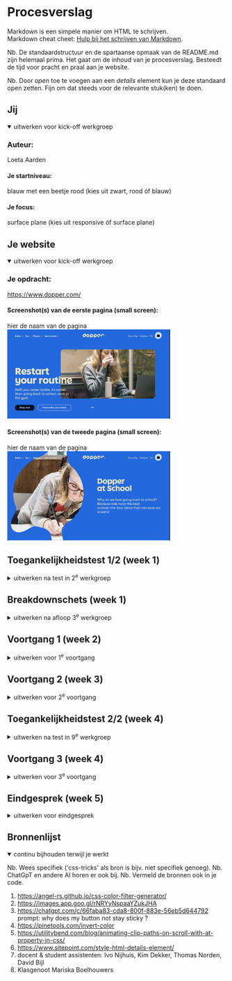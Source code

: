 # Procesverslag
Markdown is een simpele manier om HTML te schrijven.  
Markdown cheat cheet: [Hulp bij het schrijven van Markdown](https://github.com/adam-p/markdown-here/wiki/Markdown-Cheatsheet).

Nb. De standaardstructuur en de spartaanse opmaak van de README.md zijn helemaal prima. Het gaat om de inhoud van je procesverslag. Besteedt de tijd voor pracht en praal aan je website.

Nb. Door *open* toe te voegen aan een *details* element kun je deze standaard open zetten. Fijn om dat steeds voor de relevante stuk(ken) te doen.
 




## Jij

<details open>
  <summary>uitwerken voor kick-off werkgroep</summary>

  ### Auteur:
  Loeta Aarden 

  #### Je startniveau:
  blauw met een beetje rood (kies uit zwart, rood óf blauw)

  #### Je focus:
  surface plane (kies uit responsive óf surface plane)
 
</details>





## Je website

<details open>
  <summary>uitwerken voor kick-off werkgroep</summary>

  ### Je opdracht:
  https://www.dopper.com/

  #### Screenshot(s) van de eerste pagina (small screen): 
  hier de naam van de pagina  
  <img src="readme-images/reference1.png" width="375px" alt="Dit is de home pagina van de site, hier wordt aaangegeven wat het is en wat het kan doen">

  #### Screenshot(s) van de tweede pagina (small screen):
  hier de naam van de pagina  
  <img src="readme-images/reference2.png" width="375px" alt="op deze pagina wil het bedrijf laten weten dat ze ook duurzaamheid op scholen wil verwerken.">
 
</details>



## Toegankelijkheidstest 1/2 (week 1)

<details>
  <summary>uitwerken na test in 2<sup>e</sup> werkgroep</summary>

  ### Bevindingen
  Lijst met je bevindingen die in de test naar voren kwamen:
  Mijn website:
  - de navigatie spreekt de voiceover uit als "bottle, image, tap, image, ect...." dus elke keer blijft hij de "image" herhalen aangezien de kleine dropdown hebben ze als image neergezet waardoor dat wordt uitgesproken.
  - ook komen er dingen omhoog die niet te zien zijnn om de pagina maar wel allemaal gezegd worden omdat ze in het menu zitten als je erop klikt. Hierdoor wordt het wel heel vaag en is het niet te volgen.

a11y test: 

content: <img src="readme-images/a11y_image1.png">
De dopper website maakt wel gebruik van duidelijk leesbare tekst. Ook zijn de buttons ect duidelijk omdat ze vaak zeggen "read our (en dan waarover je meer kan lezen)" waardoor je wel duidelijk weet waar je meer over gaat lezen/waar je naar toe gaat. En de tekst is ook fijn leesbaar gepositioneerd.

global code: <img src="readme-images/a11y_image2.png">
De html code van de heeft 377 errors. Ook zit er css en javascript in de html.

keyboard: <img src="readme-images/a11y_image3.png"> 
de site is wel goed door te gaan met keyboard. Aan het begin ga je wel door een stukje waar je niet kan zien waar je bent en de state is niet gestyled.

Images: <img src="readme-images/a11y_image4.png"> 
De images hebben vaak wel goede alt teksten maar af en toe is het ook gewoon het woord "dopper". De site heeft geen graphs, charts or maps. 

Headings: <img src="readme-images/a11y_image5.png"> 
Op de site is er 1 duidelijk h1. Maar de rest van de headings zijn niet duidelij en kloppen allemaal niet.

Controls: <img src="readme-images/a11y_image6.png"> 
de a tags loppen vaak wel maar af en toe zit er een a tag en dan een button tag erover heen.

forms: <img src="readme-images/a11y_image7.png"> 
de form geeft wel een error message

Appearance: <img src="readme-images/a11y_image8.png"> 
alles is wel duidelijk en de increase 200% is ook wel duidelijk maar er is 1 foto die niet werkt als die ingezoomd is.

Animation: <img src="readme-images/a11y_image9.png"> 
De animation zijn niet te overwhelming. Er is geen video of iets op de website. Er is ook geen media querry voor reduced motion te vinden.

Color Contrast: <img src="readme-images/a11y_image10.png"> 
de contrast is overal oke behalve op 1 stukje normale intro tekst.

Mobile and touch: <img src="readme-images/a11y_image11.png"> 
alles werkt goed op mobile versie behalve dat als je een mobiel horizontaal draait zijn de images niet groot gen oeg dus zit er wit ruimte links en rechts.


  andere websites:
  - bij andere websites die ik heb gechecked heb ik gemerkt dat er vaak bijvoorbeeld een foto met een alt tekst staat en dan nog een keer de titel wordt uitgesproken.
  - ook is bij veel websites die volgorde hoe het wordt verteld totaal niet duidelijk.

</details>



## Breakdownschets (week 1)

<details>
  <summary>uitwerken na afloop 3<sup>e</sup> werkgroep</summary>

  ### de hele pagina: 
  <img src="readme-images/breakdownschets.jpeg" width="375px" alt="breakdown van de hele pagina">

</details>





## Voortgang 1 (week 2)

<details>
  <summary>uitwerken voor 1<sup>e</sup> voortgang</summary>

  ### Stand van zaken
  hier dit ging goed & dit was lastig (neem ook screenshots op van delen van je website en code)


  ### Agenda voor meeting
  samen met je groepje opstellen

  | student 1      | student 2          | student 3    | student 4        |
  | ---            | ---                | ---          | ---              |
  | dit bespreken  | en dit             | en ik dit    | en dan ik dat    |
  | en dat ook nog | dit als er tijd is | nog een punt | dit wil ik zeker |
  | of een list in | moet ik heel de nav| kan ik het   | is dit een h2?   | 
  de footer voor de| uitwerken          | vertalen |    
  linkjes mag/hanig is |                |van de site een als |
                                        | een van die special |
                                        |dingen gebruiken voor|
                                        |surface plane          


  ### Verslag van meeting
  hier na afloop snel de uitkomsten van de meeting vastleggen

  - 1: de list in de footer mag gewoon en werkt. 
  - 2: ja met een hamburger menu
  - 3: vertalen van de site is niet perse handig omdat dat dan eigenlijk gewoon een nieuwe pagina is maar andere tekst.
  - 4: ja

</details>





## Voortgang 2 (week 3)

<details>
  <summary>uitwerken voor 2<sup>e</sup> voortgang</summary>

  ### Stand van zaken
  hier dit ging goed & dit was lastig (neem ook screenshots op van delen van je website en code)


  ### Agenda voor meeting
  samen met je groepje opstellen

  | student 1      | student 2          | student 3    | student 4        |
  | ---            | ---                | ---          | ---              |
  | dit bespreken  | en dit             | en ik dit    | en dan ik dat    |
  | en dat ook nog | dit als er tijd is | nog een punt | dit wil ik zeker |
  | ...            | ...                | ...          | ...              |
  | wat mag voor   | op mijn 2de pagina | mijn tekst is| hoe kan ik de submit
  surface plane,   | had ik een class   | meer bold op | button een pijltje inzetten?
  zijn de animaties| gezet maar de styling| mijn site
  die in de site al| wouw niet op de site | in tegestelling
  zitten goed? zoals| doordat het die   | tot die van 
  de hover? terwijl| eerste site effect | dopper
  het op mobiel zit?| hoe kan ik dit fixen?

  ### Verslag van meeting
  hier na afloop snel de uitkomsten van de meeting vastleggen

  - 1: de hamburger menu is een surface plane, hover, dark mode, header als je omhoog scrolled ook. 
  - 2: voor de 2de styling kan ik de main een class geven en dan de css selectors gebruiken
  - 3: dat het iets meer bold is kan je kijken of het nog met bold kan veranderd worden maar een klien beetje verschil is niet heel erg.
  - 4: Hiervoor heb ik een linkje gekrijgen hoe ik deze in de submit button kan zetten

</details>





## Toegankelijkheidstest 2/2 (week 4)

<details>
  <summary>uitwerken na test in 9<sup>e</sup> werkgroep</summary>

  ### Bevindingen
  Lijst met je bevindingen die in de test naar voren kwamen (geef ook aan wat er verbeterd is):


a11y test: 

content: <img src="readme-images/a11y_image12.png">

global code: <img src="readme-images/a11y_image13.png">

keyboard:  <img src="readme-images/a11y_image14.png">

Images: <img src="readme-images/a11y_image15.png">

Headings: <img src="readme-images/a11y_image16.png">

Lists: <img src="readme-images/a11y_image17.png">

Controls: <img src="readme-images/a11y_image18.png">

forms: <img src="readme-images/a11y_image19.png">

Appearance: <img src="readme-images/a11y_image20.png">

Animation: <img src="readme-images/a11y_image21.png">
Ik heb geen video dus die is voor mij niet van toepassing

Color Contrast: <img src="readme-images/a11y_image22.png">

Mobile and touch: <img src="readme-images/a11y_image23.png">

</details>





## Voortgang 3 (week 4)

<details>
  <summary>uitwerken voor 3<sup>e</sup> voortgang</summary>

  ### Stand van zaken
  hier dit ging goed & dit was lastig (neem ook screenshots op van delen van je website en code)


  ### Agenda voor meeting
  samen met je groepje opstellen

  | student 1      | student 2          | student 3    | student 4        |
  | ---            | ---                | ---          | ---              |
  | dit bespreken  | en dit             | en ik dit    | en dan ik dat    |
  | en dat ook nog | dit als er tijd is | nog een punt | dit wil ik zeker |
  | ...            | ...                | ...          | ...              |
1. mn menu knop werkt wel op 1 site maar niet op de andere?
2. ik krijg die carousel buttons niet te zien? 
3. bij de form heb i geen action maar dat geeft een error?s
4. zijn dit sections of divjes?

  ### Verslag van meeting
  hier na afloop snel de uitkomsten van de meeting vastleggen

  - mn javascript stond op een verkeerde plek (dit probeelm had ik ookal bij de vorige pagina maar had dit nog niet bij de 2de pagina gedaan)
  - 
  - voeg hier text in toe dat het terug gaat naar de pagina zodat er dan niks gebeurt.
  - dit zal ik een lijstje in het orginele lijstje maken.

</details>





## Eindgesprek (week 5)

<details>
  <summary>uitwerken voor eindgesprek</summary>

  ### Je uitkomst - karakteristiek screenshots:
  <img src="readme-images/eindproduct-pagina1.png" width="375px" alt="pagina 1">
  <img src="readme-images/eindproduct-pagina2.png" width="375px" alt="pagina 2">

  De extra's die ik heb gedaan: 
  - dark mode
  - animatie eerste foto pagina 1
  - animatie eerste foto pagina 2
  - animatie hamburger menu openen
  - details sluiten wanneer en andere geopend wordt en wanneer het hamburger menu gesloten wordt.

  ### Dit ging goed/Heb ik geleerd: 
  ik heb veel geleerd maar wat toch verbazingwekkend toch werkte waren de animatie op de eerste foto's van beide pagina's

  <img src="readme-images/gelukt-pagina1.jpeg" width="375px" alt="top">
  <img src="readme-images/gelukt-pagina2.jpeg" width="375px" alt="top">


  ### Dit was lastig/Is niet gelukt:
  ik heb geprobeerd ook de hamburger menu terug te laten gaan met een animatie want dat was eerst wel zo maar dat lukte niet meer.

  <img src="readme-images/mislukt.jpeg" width="375px" alt="bummer">
</details>





## Bronnenlijst

<details open>
  <summary>continu bijhouden terwijl je werkt</summary>

  Nb. Wees specifiek ('css-tricks' als bron is bijv. niet specifiek genoeg). 
  Nb. ChatGpT en andere AI horen er ook bij.
  Nb. Vermeld de bronnen ook in je code.

  1.  https://angel-rs.github.io/css-color-filter-generator/
  2. https://images.app.goo.gl/rNRYyNspaaYZukJHA
  3. https://chatgpt.com/c/66faba83-cda8-800f-883e-56eb5d644792 prompt: why does my button not stay sticky ? 
  4. https://pinetools.com/invert-color
  5. https://utilitybend.com/blog/animating-clip-paths-on-scroll-with-at-property-in-css/
  6. https://www.sitepoint.com/style-html-details-element/
  7. docent & student assistenten: Ivo Nijhuis, Kim Dekker, Thomas Norden, David Bijl
  8. Klasgenoot Mariska Boelhouwers

</details>